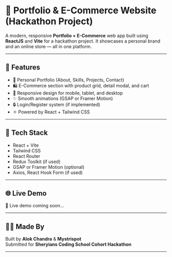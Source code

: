 # 🚀 Portfolio & E-Commerce Website (Hackathon Project)

A modern, responsive **Portfolio + E-Commerce** web app built using **ReactJS** and **Vite** for a hackathon project. It showcases a personal brand and an online store — all in one platform.

---

## 📌 Features

- 👤 Personal Portfolio (About, Skills, Projects, Contact)
- 🛍️ E-Commerce section with product grid, detail modal, and cart
- 📱 Responsive design for mobile, tablet, and desktop
- ✨ Smooth animations (GSAP or Framer Motion)
- 🔒 Login/Register system (if implemented)
- ⚛️ Powered by React + Tailwind CSS

---

## 🔧 Tech Stack

- React + Vite
- Tailwind CSS
- React Router
- Redux Toolkit (if used)
- GSAP or Framer Motion (optional)
- Axios, React Hook Form (if used)

---

## 🌐 Live Demo

🚧 Live demo coming soon...

---

## 👨‍💻 Made By

Built by **Alok Chandra** & **Mystrispot**  
Submitted for **Sheryians Coding School Cohort Hackathon**

---
